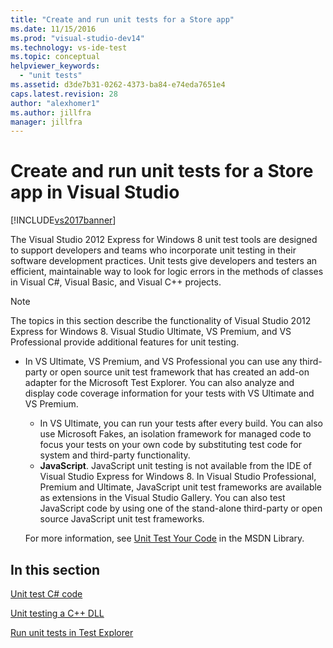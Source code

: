 ```yaml
---
title: "Create and run unit tests for a Store app"
ms.date: 11/15/2016
ms.prod: "visual-studio-dev14"
ms.technology: vs-ide-test
ms.topic: conceptual
helpviewer_keywords:
  - "unit tests"
ms.assetid: d3de7b31-0262-4373-ba84-e74eda7651e4
caps.latest.revision: 28
author: "alexhomer1"
ms.author: jillfra
manager: jillfra
---
```

# Create and run unit tests for a Store app in Visual Studio
[!INCLUDE[vs2017banner](../includes/vs2017banner.md)]

The Visual Studio 2012 Express for Windows 8 unit test tools are designed to support developers and teams who incorporate unit testing in their software development practices. Unit tests give developers and testers an efficient, maintainable way to look for logic errors in the methods of classes in Visual C#, Visual Basic, and Visual C++ projects.

> [!NOTE]
> The topics in this section describe the functionality of Visual Studio 2012 Express for Windows 8. Visual Studio Ultimate, VS Premium, and VS Professional provide additional features for unit testing.
>
> - In VS Ultimate, VS Premium, and VS Professional you can use any third-party or open source unit test framework that has created an add-on adapter for the Microsoft Test Explorer. You can also analyze and display code coverage information for your tests with VS Ultimate and VS Premium.
>   - In VS Ultimate, you can run your tests after every build. You can also use Microsoft Fakes, an isolation framework for managed code to focus your tests on your own code by substituting test code for system and third-party functionality.
>   - **JavaScript**. JavaScript unit testing is not available from the IDE of Visual Studio Express for Windows 8. In Visual Studio Professional, Premium and Ultimate, JavaScript unit test frameworks are available as extensions in the Visual Studio Gallery. You can also test JavaScript code by using one of the stand-alone third-party or open source JavaScript unit test frameworks.
>
>   For more information, see [Unit Test Your Code](../test/unit-test-your-code.md) in the MSDN Library.

## In this section
 [Unit test C# code](../test/unit-testing-visual-csharp-code-in-a-store-app.md)

 [Unit testing a C++ DLL](../test/unit-testing-a-visual-cpp-dll-for-store-apps.md)

 [Run unit tests in Test Explorer](../test/run-unit-tests-for-store-apps-in-visual-studio.md)
